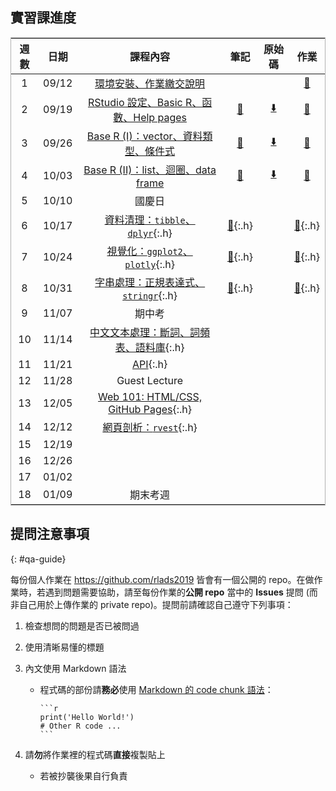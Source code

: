 ## 實習課進度

| 週數   | 日期     | 課程內容                                      | 筆記                    | 原始碼          | 作業          |
|--------|----------|--------------------------------------------|-------------------------|----------------|---------------|
|   1    |  09/12   | [環境安裝、作業繳交說明][s1]                       |                    |                 | [🔗][hw1]     |
|   2    |  09/19   | [RStudio 設定、Basic R、函數、Help pages][s2]     | [🔗][note2]       |   [⬇️][src2]    | [🔗][hw2]     |
|   3    |  09/26   | [Base R (I)：vector、資料類型、條件式][s3]         | [🔗][note3]      |    [⬇️][src3]    | [🔗][hw3]    |
|   4    |  10/03   | [Base R (II)：list、迴圈、data frame][s4]         | [🔗][note4]     |   [⬇️][src4]      | [🔗][hw4]     |
|   5    |  10/10   |               國慶日                              |                   |                 |               |
|   6    |  10/17   | [資料清理：`tibble`、`dplyr`][s6]{:.h}             |  [🔗][note6]{:.h}  |                 | [🔗][hw6]{:.h} |
|   7    |  10/24   | [視覺化：`ggplot2`、`plotly`][s7]{:.h}             |  [🔗][note7]{:.h}  |                 | [🔗][hw7]{:.h} |
|   8    |  10/31   | [字串處理：正規表達式、`stringr`][s8]{:.h}           |   [🔗][note8]{:.h} |                 | [🔗][hw8]{:.h} |
|   9    |  11/07   |               期中考                               |                   |                 |               |
|   10    |  11/14   | [中文文本處理：斷詞、詞頻表、語料庫][s10]{:.h}         |                   |                 |               |
|   11    |  11/21   | [API][s11]{:.h}                                  |                   |                 |               |
|   12    |  11/28   |           Guest Lecture                          |                   |                 |               |
|   13    |  12/05   | [Web 101: HTML/CSS, GitHub Pages][s13]{:.h}      |                   |                 |               |
|   14    |  12/12   | [網頁剖析：`rvest`][s14]{:.h}                      |                   |                 |               |
|   15    |  12/19   |                                                  |                   |                 |               |
|   16    |  12/26   |                                                  |                   |                 |               |
|   17    |  01/02   |                                                  |                   |                 |               |
|   18    |  01/09   |             期末考週                              |                   |                 |               |


<!-- Block 1: Base R -->
[s1]: https://docs.google.com/presentation/d/1wqK0tNB08ccZettohy54OgOdgae77udNeX3-41tm3K0/edit?usp=sharing
[hw1]: https://github.com/rlads2019/hw1

[s2]: https://docs.google.com/presentation/d/1mW5SFnIoHYKxZxNXbEy7XntcMVRDMnHRjk7QeAcAhag/edit?usp=sharing
[note2]: ./notes/02.html
[src2]: ./src/02.zip
[hw2]: https://github.com/rlads2019/hw2

[s3]: https://docs.google.com/presentation/d/1nh2lgojcSJ4Ix4870CYoeMm2mqJuLC7xpMjShHFLEKo/edit?usp=sharing
[note3]: ./notes/03.html
[src3]: ./src/03.zip
[hw3]: https://github.com/rlads2019/hw3

[s4]: https://docs.google.com/presentation/d/152Ge5BW6tw4YQz4n_eyvefyIRaPDZ0Z_25WEOn81XaA/edit?usp=sharing
[note4]: ./notes/04.html
[src4]: ./src/04.zip
[hw4]: https://github.com/rlads2019/hw4

<!-- Block 2：EDA -->
[s6]: https://docs.google.com/presentation/d/1Kr6aUYoVU9HLJh3vZop7K-egp4TytoOWDPQ9HKHLiJM/edit?usp=sharing
[note6]: ./notes/06.html
[src6]: #
[hw6]: https://github.com/rlads2019/hw6-draft

[s7]: https://docs.google.com/presentation/d/19ZUldqQ4mnqe1KDFq_W0XY9SC9rDGRwhYcH1cAHhjAQ/edit?usp=sharing
[note7]: ./notes/07.html
[src7]: #
[hw7]: https://github.com/rlads2019/hw7-draft

[s8]: #
[note8]: ./notes/08.html
[src8]: #
[hw8]: https://github.com/rlads2019/hw8-draft

<!-- Block 3: 文本處理 -->
[s10]: #
[note10]: #
[src10]: #
[hw10]: #

[s11]: #
[note11]: #
[src11]: #
[hw11]: #

[s13]: #
[note13]: #
[src13]: #
[hw13]: #

[s14]: #
[note14]: #
[src14]: #
[hw14]: #


## 提問注意事項
{: #qa-guide}

每份個人作業在 <https://github.com/rlads2019> 皆會有一個公開的 repo。在做作業時，若遇到問題需要協助，請至每份作業的**公開 repo** 當中的 **Issues** 提問 (而非自己用於上傳作業的 private repo)。提問前請確認自己遵守下列事項：

1. 檢查想問的問題是否已被問過

1. 使用清晰易懂的標題

1. 內文使用 Markdown 語法

    - 程式碼的部份請**務必**使用 [Markdown 的 code chunk 語法](https://help.github.com/en/articles/creating-and-highlighting-code-blocks)：
    
        ````
        ```r
        print('Hello World!')
        # Other R code ...
        ```
        ````

1. 請**勿**將作業裡的程式碼**直接**複製貼上
    - 若被抄襲後果自行負責


<style>
table {
    width: 100%;
    border: 1.6px solid #9c9c9cc9;
    text-align: center;
}
/*
td:nth-child(1), td:nth-child(2), td:nth-child(n+4) {
    text-align: center;
}
tr:nth-child(5), tr:nth-child(9), tr:nth-child(12), tr:nth-child(n+17) {
    text-align: center;
}
*/
#forkme_banner {
    display: none;
}
.h {
    display: none;
}
</style>

<script>
function show() {
    document.querySelectorAll('a.h').forEach(elem => {
        //if (elem.href == 'https://rlads2019.github.io/lab/#') {
            elem.style.display = "inline";
        //}
    });
}
function hide() {
    document.querySelectorAll('a.h').forEach(elem => {
        //if (elem.href == 'https://rlads2019.github.io/lab/#') {
            elem.style.display = "none";
        //}
    });
}

window.addEventListener('load', () => {
    hide();
})
</script>

